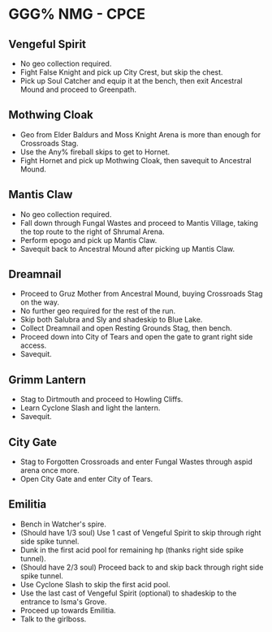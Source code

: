 # GGG% NMG - CPCE

## Vengeful Spirit
- No geo collection required.
- Fight False Knight and pick up City Crest, but skip the chest.
- Pick up Soul Catcher and equip it at the bench, then exit Ancestral Mound and proceed to Greenpath.

## Mothwing Cloak
- Geo from Elder Baldurs and Moss Knight Arena is more than enough for Crossroads Stag.
- Use the Any% fireball skips to get to Hornet.
- Fight Hornet and pick up Mothwing Cloak, then savequit to Ancestral Mound.

## Mantis Claw
- No geo collection required.
- Fall down through Fungal Wastes and proceed to Mantis Village, taking the top route to the right of Shrumal Arena.
- Perform epogo and pick up Mantis Claw.
- Savequit back to Ancestral Mound after picking up Mantis Claw.

## Dreamnail
- Proceed to Gruz Mother from Ancestral Mound, buying Crossroads Stag on the way.
- No further geo required for the rest of the run.
- Skip both Salubra and Sly and shadeskip to Blue Lake.
- Collect Dreamnail and open Resting Grounds Stag, then bench.
- Proceed down into City of Tears and open the gate to grant right side access.
- Savequit.

## Grimm Lantern
- Stag to Dirtmouth and proceed to Howling Cliffs.
- Learn Cyclone Slash and light the lantern.
- Savequit.

## City Gate
- Stag to Forgotten Crossroads and enter Fungal Wastes through aspid arena once more.
- Open City Gate and enter City of Tears.

## Emilitia
- Bench in Watcher's spire.
- (Should have 1/3 soul) Use 1 cast of Vengeful Spirit to skip through right side spike tunnel.
- Dunk in the first acid pool for remaining hp (thanks right side spike tunnel).
- (Should have 2/3 soul) Proceed back to and skip back through right side spike tunnel.
- Use Cyclone Slash to skip the first acid pool.
- Use the last cast of Vengeful Spirit (optional) to shadeskip to the entrance to Isma's Grove.
- Proceed up towards Emilitia.
- Talk to the girlboss.
